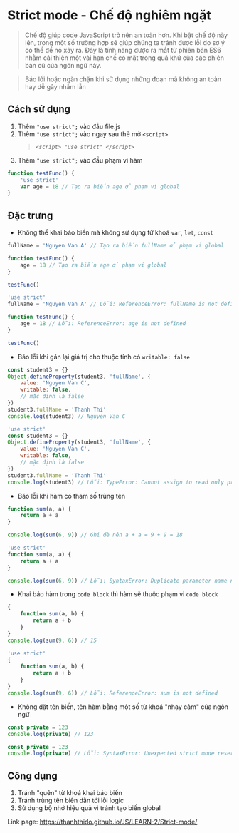 # Strict mode - Chế độ nghiêm ngặt

> Chế độ giúp code JavaScript trở nên an toàn hơn. Khi bật chế độ này lên, trong một số trường hợp sẽ giúp chúng ta tránh được lỗi do sơ ý có thể để nó xảy ra. Đây là tính năng được ra mắt từ phiên bản ES6 nhằm cải thiện một vài hạn chế có mặt trong quá khứ của các phiên bản cũ của ngôn ngữ này.

> Báo lỗi hoặc ngăn chặn khi sử dụng những đoạn mã không an toàn hay dễ gây nhầm lẫn

## Cách sử dụng

1. Thêm `"use strict";` vào đầu file.js
2. Thêm `"use strict";` vào ngay sau thẻ mở `<script>`
    > _`<script> "use strict" </script>`_
3. Thêm `"use strict";` vào đầu phạm vi hàm

```js
function testFunc() {
    'use strict'
    var age = 18 // Tạo ra biến age ở phạm vi global
}
```

## Đặc trưng

-   Không thể khai báo biến mà không sử dụng từ khoá `var`, `let`, `const`

```js
fullName = 'Nguyen Van A' // Tạo ra biến fullName ở phạm vi global

function testFunc() {
    age = 18 // Tạo ra biến age ở phạm vi global
}

testFunc()
```

```js
'use strict'
fullName = 'Nguyen Van A' // Lỗi: ReferenceError: fullName is not defined

function testFunc() {
    age = 18 // Lỗi: ReferenceError: age is not defined
}

testFunc()
```

-   Báo lỗi khi gán lại giá trị cho thuộc tính có `writable: false`

```js
const student3 = {}
Object.defineProperty(student3, 'fullName', {
    value: 'Nguyen Van C',
    writable: false,
    // mặc định là false
})
student3.fullName = 'Thanh Thi'
console.log(student3) // Nguyen Van C
```

```js
'use strict'
const student3 = {}
Object.defineProperty(student3, 'fullName', {
    value: 'Nguyen Van C',
    writable: false,
    // mặc định là false
})
student3.fullName = 'Thanh Thi'
console.log(student3) // Lỗi: TypeError: Cannot assign to read only property 'fullName' of object '#<Object>'
```

-   Báo lỗi khi hàm có tham số trùng tên

```js
function sum(a, a) {
    return a + a
}

console.log(sum(6, 9)) // Ghi đè nên a + a = 9 + 9 = 18
```

```js
'use strict'
function sum(a, a) {
    return a + a
}

console.log(sum(6, 9)) // Lỗi: SyntaxError: Duplicate parameter name not allowed in this context.
```

-   Khai báo hàm trong `code block` thì hàm sẽ thuộc phạm vi `code block`

```js
{
    function sum(a, b) {
        return a + b
    }
}
console.log(sum(9, 6)) // 15
```

```js
'use strict'
{
    function sum(a, b) {
        return a + b
    }
}
console.log(sum(9, 6)) // Lỗi: ReferenceError: sum is not defined
```

-   Không đặt tên biến, tên hàm bằng một số từ khoá "nhạy cảm" của ngôn ngữ

```js
const private = 123
console.log(private) // 123
```

```js
const private = 123
console.log(private) // Lỗi: SyntaxError: Unexpected strict mode reserved word
```

## Công dụng

1. Tránh "quên" từ khoá khai báo biến
2. Tránh trùng tên biến dẫn tới lỗi logic
3. Sử dụng bộ nhớ hiệu quả vì tránh tạo biến global

Link page: https://thanhthido.github.io/JS/LEARN-2/Strict-mode/
